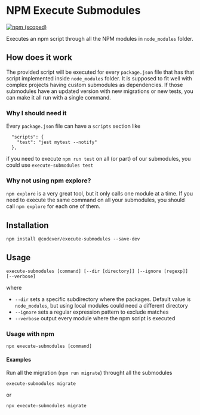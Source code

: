 # NPM Execute Submodules

[![npm (scoped)](https://img.shields.io/npm/v/@codever/npm-execute-submodules.svg?style=plastic)](https://www.npmjs.com/package/@codever/npm-execute-submodules)

Executes an npm script through all the NPM modules in `node_modules` folder.

## How does it work

The provided script will be executed for every `package.json` file that has that script implemented inside `node_modules` folder.
It is supposed to fit well with complex projects having custom submodules as dependencies.
If those submodules have an updated version with new migrations or new tests, you can make it all run with a single command.

### Why I should need it

Every `package.json` file can have a `scripts` section like

```
  "scripts": {
    "test": "jest mytest --notify"
  },
```

if you need to execute `npm run test` on all (or part) of our submodules, you could use `execute-submodules test`


### Why not using npm explore?

`npm explore` is a very great tool, but it only calls one module at a time.
If you need to execute the same command on all your submodules, you should call `npm explore` for each one of them.

## Installation

```
npm install @codever/execute-submodules --save-dev
```


## Usage

```
execute-submodules [command] [--dir [directory]] [--ignore [regexp]] [--verbose]
```

where

 * `--dir` sets a specific subdirectory where the packages. Default value is `node_modules`, but using local modules could need a different directory
 * `--ignore` sets a regular expression pattern to exclude matches
 * `--verbose` output every module where the npm script is executed

### Usage with npm

```
npx execute-submodules [command]
```


#### Examples

Run all the migration (`npm run migrate`) throught all the submodules

```
execute-submodules migrate
```

or

```
npx execute-submodules migrate
```
